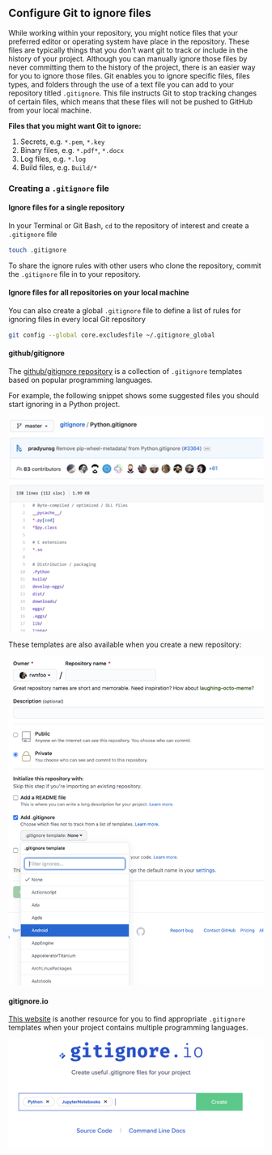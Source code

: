 ## Configure Git to ignore files

While working within your repository, you might notice files that your preferred editor or operating system have place in the repository. These files are typically things that you don't want git to track or include in the history of your project. Although you can manually ignore those files by never committing them to the history of the project, there is an easier way for you to ignore those files. Git enables you to ignore specific files, files types, and folders through the use of a text file you can add to your  repository titled `.gitignore`. This file instructs Git to stop tracking changes of certain files, which means that these files will not be pushed to GitHub from your local machine.

**Files that you might want Git to ignore:**

1. Secrets, e.g. `*.pem`, `*.key`
1. Binary files, e.g. `*.pdf*`, `*.docx`
1. Log files, e.g. `*.log`
1. Build files, e.g. `Build/*`

### Creating a `.gitignore` file

#### Ignore files for a single repository

In your Terminal or Git Bash, `cd` to the repository of interest and create a `.gitignore` file

```sh
touch .gitignore
```

To share the ignore rules with other users who clone the repository, commit the `.gitignore` file in to your repository.

#### Ignore files for all repositories on your local machine

You can also create a global `.gitignore` file to define a list of rules for ignoring files in every local Git repository

```sh
git config --global core.excludesfile ~/.gitignore_global
```

#### github/gitignore

The [github/gitignore repository](https://github.com/github/gitignore) is a collection of `.gitignore` templates based on popular programming languages.

For example, the following snippet shows some suggested files you should start ignoring in a Python project.

![python-gitignore](img/python-gitignore.png ':size=60%')

These templates are also available when you create a new repository:

![create-gitignore-repo](img/gitignore-create-repo.png ':size=60%')

#### gitignore.io

[This website](https://www.toptal.com/developers/gitignore) is another resource for you to find appropriate `.gitignore` templates when your project contains multiple programming languages.

![gitignore.io](img/gitignore.io.png)
